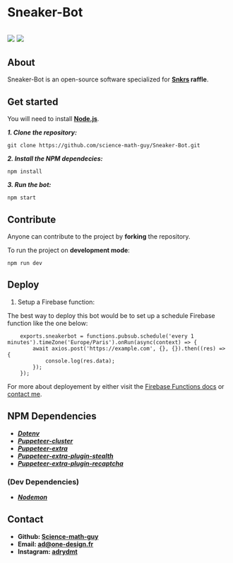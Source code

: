 # Sneaker-Bot
![](https://forthebadge.com/images/badges/for-robots.svg) ![](https://forthebadge.com/images/badges/powered-by-netflix.svg)
---
## About

Sneaker-Bot is an open-source software specialized for **[Snkrs](https://www.nike.com/fr/launch) raffle**.

## Get started

You will need to install **[Node.js](https://nodejs.org/)**.

***1. Clone the repository:***

    git clone https://github.com/science-math-guy/Sneaker-Bot.git
 
 ***2. Install the NPM dependecies:***
 
    npm install
 
***3. Run the bot:***

    npm start
 
 ## Contribute

Anyone can contribute to the project by **forking** the repository.

To run the project on **development mode**:

    npm run dev

## Deploy

1. Setup a Firebase function:

The best way to deploy this bot would be to set up a schedule Firebase function like the one below:

        exports.sneakerbot = functions.pubsub.schedule('every 1 minutes').timeZone('Europe/Paris').onRun(async(context) => {
            await axios.post('https://example.com', {}, {}).then((res) => {
                console.log(res.data);
            });
        });
        
For more about deployement by either visit the [Firebase Functions docs](https://firebase.google.com/docs/functions) or [contact me](#Contact).

## NPM Dependencies

- ***[Dotenv](https://www.npmjs.com/package/dotenv)***
- ***[Puppeteer-cluster](https://www.npmjs.com/package/puppeteer-cluster)***
- ***[Puppeteer-extra](https://www.npmjs.com/package/puppeteer-extra)***
- ***[Puppeteer-extra-plugin-stealth](https://www.npmjs.com/package/puppeteer-extra-plugin-stealth)***
- ***[Puppeteer-extra-plugin-recaptcha](https://www.npmjs.com/package/puppeteer-extra-plugin-recaptcha)***

### (Dev Dependencies)

- ***[Nodemon](https://www.npmjs.com/package/nodemon)***

## Contact

- **Github: [Science-math-guy](https://github.com/science-math-guy)**
- **Email:  [ad@one-design.fr](mailto:ad@one-design.fr)**
- **Instagram: [adrydmt](https://instagram.com/adrydmt)**
 

